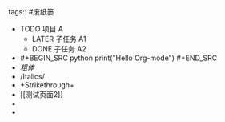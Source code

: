 tags:: #废纸篓

- TODO 项目 A
	- LATER 子任务 A1
	- DONE 子任务 A2
- #+BEGIN_SRC python
  print("Hello Org-mode")
  #+END_SRC
- *粗体*
- /Italics/
- +Strikethrough+
- [[测试页面2]]
-
-